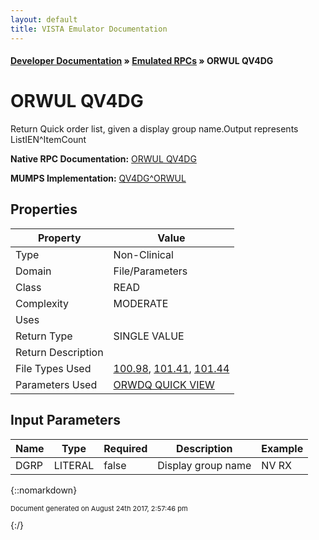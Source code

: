 ```yaml
---
layout: default
title: VISTA Emulator Documentation
---
```


#### [Developer Documentation](../index) &#187; [Emulated RPCs](TableOfContents) &#187; ORWUL QV4DG<br/>
# ORWUL QV4DG

Return Quick order list, given a display group name.Output represents ListIEN^ItemCount

**Native RPC Documentation:** [ORWUL QV4DG](../VISTARPC/ORWUL_QV4DG)

**MUMPS Implementation:** [QV4DG^ORWUL](http://code.osehra.org/dox/Routine_ORWUL_source.html)

## Properties

Property | Value
--- | ---
Type | Non-Clinical
Domain | File/Parameters
Class | READ
Complexity | MODERATE
Uses | 
Return Type | SINGLE VALUE
Return Description | 
File Types Used | [100.98](../VDM/Display_Group-100_98), [101.41](../VDM/Order_Dialog-101_41), [101.44](../VDM/Order_Quick_View-101_44)
Parameters Used | [ORWDQ QUICK VIEW](../Parameters/ORWDQ_QUICK_VIEW)


## Input Parameters

Name | Type | Required | Description | Example
--- | --- | --- | --- | ---
DGRP | LITERAL | false | Display group name | NV RX

{::nomarkdown} <br/><p style="font-size: 11px">Document generated on August 24th 2017, 2:57:46 pm</p>{:/}